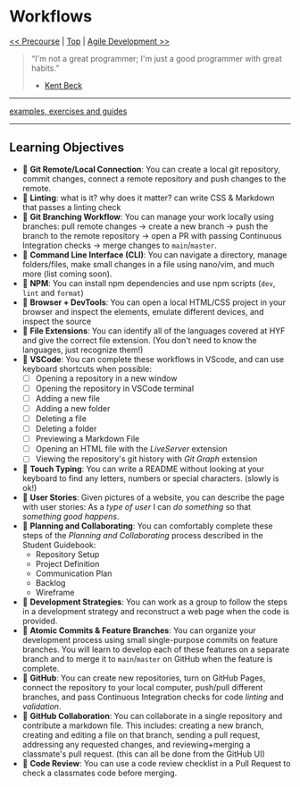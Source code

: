 # Workflows

[<< Precourse](../precourse/README.md) | [Top](../README.md) | [Agile Development >>](../agile-development/README.md)

> “I'm not a great programmer; I'm just a good programmer with great habits.”
>
> - [Kent Beck](https://en.wikiquote.org/wiki/Kent_Beck)

---

[examples, exercises and guides](https://github.com/HackYourFutureBelgium/workflows)

---

## Learning Objectives

- 🥚 **Git Remote/Local Connection**: You can create a local git repository, commit changes, connect a remote repository and push changes to the remote.
- 🥚 **Linting**: what is it? why does it matter? can write CSS & Markdown that passes a linting check
- 🥚 **Git Branching Workflow**: You can manage your work locally using branches: pull remote changes -> create a new branch -> push the branch to the remote repository -> open a PR with passing Continuous Integration checks -> merge changes to `main`/`master`.
- 🥚 **Command Line Interface (CLI)**: You can navigate a directory, manage folders/files, make small changes in a file using nano/vim, and much more (list coming soon).
- 🥚 **NPM**: You can install npm dependencies and use npm scripts (`dev`, `lint` and `format`)
- 🥚 **Browser + DevTools**: You can open a local HTML/CSS project in your browser and inspect the elements, emulate different devices, and inspect the source
- 🥚 **File Extensions**: You can identify all of the languages covered at HYF and give the correct file extension. (You don't need to know the languages, just recognize them!)
- 🥚 **VSCode**: You can complete these workflows in VScode, and can use keyboard shortcuts when possible:
  - [ ] Opening a repository in a new window
  - [ ] Opening the repository in VSCode terminal
  - [ ] Adding a new file
  - [ ] Adding a new folder
  - [ ] Deleting a file
  - [ ] Deleting a folder
  - [ ] Previewing a Markdown File
  - [ ] Opening an HTML file with the _LiveServer_ extension
  - [ ] Viewing the repository's git history with _Git Graph_ extension
- 🐣 **Touch Typing**: You can write a README without looking at your keyboard to find any letters, numbers or special characters. (slowly is ok!)
- 🐣 **User Stories**: Given pictures of a website, you can describe the page with user stories: As a _type of user_ I can _do something_ so that _something good happens_.
- 🐣 **Planning and Collaborating**: You can comfortably complete these steps of the _Planning and Collaborating_ process described in the Student Guidebook:
  - Repository Setup
  - Project Definition
  - Communication Plan
  - Backlog
  - Wireframe
- 🐣 **Development Strategies**: You can work as a group to follow the steps in a development strategy and reconstruct a web page when the code is provided.
- 🐣 **Atomic Commits & Feature Branches**: You can organize your development process using small single-purpose commits on feature branches. You will learn to develop each of these features on a separate branch and to merge it to `main`/`master` on GitHub when the feature is complete.
- 🐣 **GitHub**: You can create new repositories, turn on GitHub Pages, connect the repository to your local computer, push/pull different branches, and pass Continuous Integration checks for code _linting_ and _validation_.
- 🐥 **GitHub Collaboration**: You can collaborate in a single repository and contribute a markdown file. This includes: creating a new branch, creating and editing a file on that branch, sending a pull request, addressing any requested changes, and reviewing+merging a classmate's pull request. (this can all be done from the GitHub UI)
- 🐥 **Code Review**: You can use a code review checklist in a Pull Request to check a classmates code before merging.
